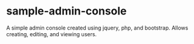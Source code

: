 # sample-admin-console

A simple admin console created using jquery, php, and bootstrap. Allows creating, editing, and viewing users.
